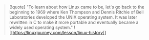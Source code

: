 > [!quote]
> "To learn about how Linux came to be, let's go back to the beginning to 1969 where Ken Thompson and Dennis Ritchie of Bell Laboratories developed the UNIX operating system. It was later rewritten in C to make it more portable and eventually became a widely used operating system."
> ![[https://linuxjourney.com/lesson/linux-history]]

